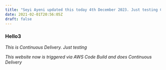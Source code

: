 ```yaml
---
title: "Seyi Ayeni updated this today 4th December 2023. Just testing CD"
date: 2021-02-01T20:56:05Z
draft: false
---
```


### Hello3 

*This is Continuous Delivery. Just testing*

*This website now is triggered via AWS Code Build and does Continuous Delivery*

